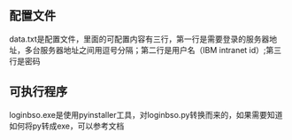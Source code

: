 ## 配置文件

data.txt是配置文件，里面的可配置内容有三行，第一行是需要登录的服务器地址，多台服务器地址之间用逗号分隔；第二行是用户名（IBM intranet id）;第三行是密码

## 可执行程序

loginbso.exe是使用pyinstaller工具，对loginbso.py转换而来的，如果需要知道如何将py转成exe，可以参考文档

